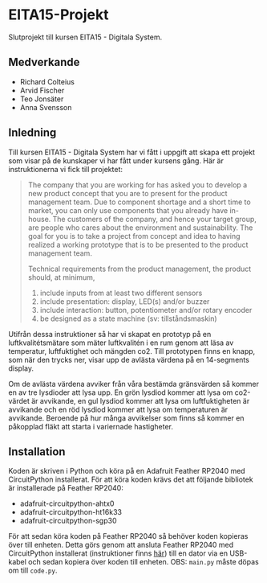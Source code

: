 # EITA15-Projekt

Slutprojekt till kursen EITA15 - Digitala System.

## Medverkande

- Richard Colteius
- Arvid Fischer
- Teo Jonsäter
- Anna Svensson

## Inledning

Till kursen EITA15 - Digitala System har vi fått i uppgift att skapa ett projekt som visar på de kunskaper vi har fått
under kursens gång. Här är instruktionerna vi fick till projektet:

> The company that you are working for has asked you to develop a new product concept that you are to present for the
> product management team. Due to component shortage and a short time to market, you can only use components that you
> already have in-house. The customers of the company, and hence your target group, are people who cares about the
> environment and sustainability. The goal for you is to take a project from concept and idea to having realized a
> working
> prototype that is to be presented to the product management team.
>
> Technical requirements from the product management, the product should, at minimum,
>
> 1. include inputs from at least two different sensors
> 2. include presentation: display, LED(s) and/or buzzer
> 3. include interaction: button, potentiometer and/or rotary encoder
> 4. be designed as a state machine (sv: tillståndsmaskin)

Utifrån dessa instruktioner så har vi skapat en prototyp på en luftkvalitétsmätare som mäter luftkvalitén i en rum
genom att läsa av temperatur, luftfuktighet och mängden co2. Till prototypen finns en knapp, som när den trycks ner,
visar upp de avlästa värdena på en 14-segments display.

Om de avlästa värdena avviker från våra bestämda gränsvärden så kommer en av tre lysdioder att lysa upp. En grön lysdiod
kommer att lysa om co2-värdet är avvikande, en gul lysdiod kommer att lysa om luftfuktigheten är avvikande och en
röd lysdiod kommer att lysa om temperaturen är avvikande. Beroende på hur många avvikelser som finns så kommer en
påkopplad fläkt att starta i variernade hastigheter.

## Installation

Koden är skriven i Python och köra på en Adafruit Feather RP2040 med CircuitPython installerat. För att köra koden
krävs det att följande bibliotek är installerade på Feather RP2040:

- adafruit-circuitpython-ahtx0
- adafruit-circuitpython-ht16k33
- adafruit-circuitpython-sgp30

För att sedan köra koden på Feather RP2040 så behöver koden kopieras över till enheten. Detta görs genom att ansluta
Feather RP2040 med CircuitPython installerat (instruktioner
finns [här](https://learn.adafruit.com/adafruit-feather-rp2040-pico/circuitpython)) till en dator via en USB-kabel och
sedan kopiera över koden till enheten. OBS: `main.py` måste döpas om till `code.py`.